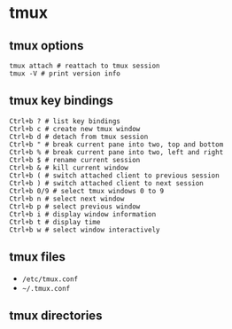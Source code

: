 # tmux

## tmux options
```
tmux attach # reattach to tmux session
tmux -V # print version info
```

## tmux key bindings
```
Ctrl+b ? # list key bindings
Ctrl+b c # create new tmux window
Ctrl+b d # detach from tmux session
Ctrl+b " # break current pane into two, top and bottom
Ctrl+b % # break current pane into two, left and right
Ctrl+b $ # rename current session
Ctrl+b & # kill current window
Ctrl+b ( # switch attached client to previous session
Ctrl+b ) # switch attached client to next session
Ctrl+b 0/9 # select tmux windows 0 to 9
Ctrl+b n # select next window
Ctrl+b p # select previous window
Ctrl+b i # display window information
Ctrl+b t # display time
Ctrl+b w # select window interactively
```

## tmux files
- `/etc/tmux.conf`<br />
- `~/.tmux.conf`<br />

## tmux directories
